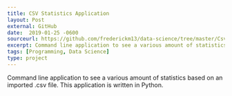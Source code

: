 ```yaml
---
title: CSV Statistics Application
layout: Post
external: GitHub
date:  2019-01-25 -0600
sourceurl: https://github.com/frederickm13/data-science/tree/master/CsvStatistics
excerpt: Command line application to see a various amount of statistics based on an imported .csv file. This application is written in Python.
tags: [Programming, Data Science]
type: project
---
```


Command line application to see a various amount of statistics based on an imported .csv file. This application is written in Python.